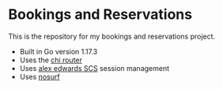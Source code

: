 # Bookings and Reservations

This is the repository for my bookings and reservations project.

- Built in Go version 1.17.3
- Uses the [chi router](https://github.com/go-chi/chi)
- Uses [alex edwards SCS](https://github.com/alexedwards/scs/v2) session management
- Uses [nosurf](https://github.com/justinas/nosurf)
